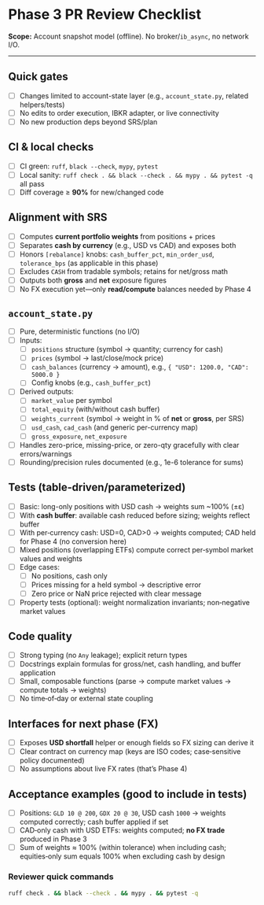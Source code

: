# Phase 3 PR Review Checklist

**Scope:** Account snapshot model (offline). No broker/`ib_async`, no network I/O.

---

## Quick gates
- [ ] Changes limited to account-state layer (e.g., `account_state.py`, related helpers/tests)
- [ ] No edits to order execution, IBKR adapter, or live connectivity
- [ ] No new production deps beyond SRS/plan

## CI & local checks
- [ ] CI green: `ruff`, `black --check`, `mypy`, `pytest`
- [ ] Local sanity: `ruff check . && black --check . && mypy . && pytest -q` all pass
- [ ] Diff coverage ≥ **90%** for new/changed code

## Alignment with SRS
- [ ] Computes **current portfolio weights** from positions + prices
- [ ] Separates **cash by currency** (e.g., USD vs CAD) and exposes both
- [ ] Honors `[rebalance]` knobs: `cash_buffer_pct`, `min_order_usd`, `tolerance_bps` (as applicable in this phase)
- [ ] Excludes `CASH` from tradable symbols; retains for net/gross math
- [ ] Outputs both **gross** and **net** exposure figures
- [ ] No FX execution yet—only **read/compute** balances needed by Phase 4

## `account_state.py`
- [ ] Pure, deterministic functions (no I/O)
- [ ] Inputs:
  - [ ] `positions` structure (symbol → quantity; currency for cash)
  - [ ] `prices` (symbol → last/close/mock price)
  - [ ] `cash_balances` (currency → amount), e.g., `{ "USD": 1200.0, "CAD": 5000.0 }`
  - [ ] Config knobs (e.g., `cash_buffer_pct`)
- [ ] Derived outputs:
  - [ ] `market_value` per symbol
  - [ ] `total_equity` (with/without cash buffer)
  - [ ] `weights_current` (symbol → weight in % of **net** or **gross**, per SRS)
  - [ ] `usd_cash`, `cad_cash` (and generic per-currency map)
  - [ ] `gross_exposure`, `net_exposure`
- [ ] Handles zero-price, missing-price, or zero-qty gracefully with clear errors/warnings
- [ ] Rounding/precision rules documented (e.g., 1e-6 tolerance for sums)

## Tests (table‑driven/parameterized)
- [ ] Basic: long-only positions with USD cash → weights sum ~100% (±ε)
- [ ] With **cash buffer**: available cash reduced before sizing; weights reflect buffer
- [ ] With per‑currency cash: USD=0, CAD>0 → weights computed; CAD held for Phase 4 (no conversion here)
- [ ] Mixed positions (overlapping ETFs) compute correct per‑symbol market values and weights
- [ ] Edge cases:
  - [ ] No positions, cash only
  - [ ] Prices missing for a held symbol → descriptive error
  - [ ] Zero price or NaN price rejected with clear message
- [ ] Property tests (optional): weight normalization invariants; non‑negative market values

## Code quality
- [ ] Strong typing (no `Any` leakage); explicit return types
- [ ] Docstrings explain formulas for gross/net, cash handling, and buffer application
- [ ] Small, composable functions (parse → compute market values → compute totals → weights)
- [ ] No time‑of‑day or external state coupling

## Interfaces for next phase (FX)
- [ ] Exposes **USD shortfall** helper or enough fields so FX sizing can derive it
- [ ] Clear contract on currency map (keys are ISO codes; case‑sensitive policy documented)
- [ ] No assumptions about live FX rates (that’s Phase 4)

## Acceptance examples (good to include in tests)
- [ ] Positions: `GLD 10 @ 200`, `GDX 20 @ 30`, USD cash `1000` → weights computed correctly; cash buffer applied if set
- [ ] CAD‑only cash with USD ETFs: weights computed; **no FX trade** produced in Phase 3
- [ ] Sum of weights ≈ 100% (within tolerance) when including cash; equities‑only sum equals 100% when excluding cash by design

### Reviewer quick commands
```bash
ruff check . && black --check . && mypy . && pytest -q
```
